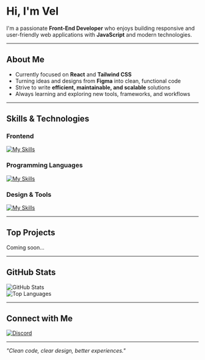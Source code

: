 # Hi, I'm Vel

I'm a passionate **Front-End Developer** who enjoys building responsive and user-friendly web applications with **JavaScript** and modern technologies.  

---

## About Me  

- Currently focused on **React** and **Tailwind CSS**  
- Turning ideas and designs from **Figma** into clean, functional code  
- Strive to write **efficient, maintainable, and scalable** solutions  
- Always learning and exploring new tools, frameworks, and workflows  

---

## Skills & Technologies  

### Frontend  
[![My Skills](https://skillicons.dev/icons?i=html,css,scss,javascript,react,tailwind)](https://skillicons.dev)  

### Programming Languages  
[![My Skills](https://skillicons.dev/icons?i=cpp,cs,c,go)](https://skillicons.dev)  

### Design & Tools  
[![My Skills](https://skillicons.dev/icons?i=figma,git,github,vscode)](https://skillicons.dev)  

---

## Top Projects  

Coming soon...  

---

## GitHub Stats  

![GitHub Stats](https://github-readme-stats.vercel.app/api?username=vellpy&show_icons=true&theme=radical)  
![Top Languages](https://github-readme-stats.vercel.app/api/top-langs/?username=vellpy&layout=compact&theme=radical)  

---

## Connect with Me  

[![Discord](https://skillicons.dev/icons?i=discord)](https://discord.com/users/1270223423594954777)  

---

*"Clean code, clear design, better experiences."*
